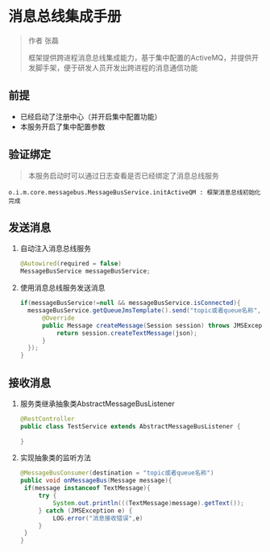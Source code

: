 # 消息总线集成手册

> 作者 张磊
>
> 框架提供跨进程消息总线集成能力，基于集中配置的ActiveMQ，并提供开发脚手架，便于研发人员开发出跨进程的消息通信功能

## 前提

* 已经启动了注册中心（并开启集中配置功能）
* 本服务开启了集中配置参数

## 验证绑定

> 本服务启动时可以通过日志查看是否已经绑定了消息总线服务

```shell
o.i.m.core.messagebus.MessageBusService.initActiveQM : 框架消息总线初始化完成
```

## 发送消息

1. 自动注入消息总线服务

    ```java
    @Autowired(required = false)
    MessageBusService messageBusService;
    ```


2. 使用消息总线服务发送消息

    ```java
    if(messageBusService!=null && messageBusService.isConnected){
      messageBusService.getQueueJmsTemplate().send("topic或者queue名称", new MessageCreator() {
          @Override
          public Message createMessage(Session session) throws JMSException {
              return session.createTextMessage(json);
          }
      });      
    }
    ```

## 接收消息

1. 服务类继承抽象类AbstractMessageBusListener

   ```java
   @RestController
   public class TestService extends AbstractMessageBusListener {
   	
   }
   ```

2. 实现抽象类的监听方法

   ```java
   @MessageBusConsumer(destination = "topic或者queue名称")
   public void onMessageBus(Message message){
   	if(message instanceof TextMessage){
   		try {
   			System.out.println(((TextMessage)message).getText());
   		} catch (JMSException e) {
   			LOG.error("消息接收错误",e)
   		}
   	}
   } 
   ```

   